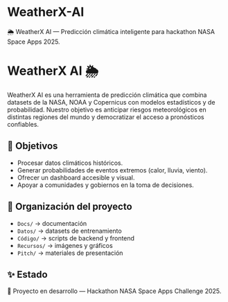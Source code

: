 # WeatherX-AI
🌦️ WeatherX AI — Predicción climática inteligente para hackathon NASA Space Apps 2025.
# WeatherX AI 🌦️

WeatherX AI es una herramienta de predicción climática que combina datasets de la NASA, NOAA y Copernicus con modelos estadísticos y de probabilidad. Nuestro objetivo es anticipar riesgos meteorológicos en distintas regiones del mundo y democratizar el acceso a pronósticos confiables.

## 🚀 Objetivos
- Procesar datos climáticos históricos.
- Generar probabilidades de eventos extremos (calor, lluvia, viento).
- Ofrecer un dashboard accesible y visual.
- Apoyar a comunidades y gobiernos en la toma de decisiones.

## 📂 Organización del proyecto
- `Docs/` → documentación
- `Datos/` → datasets de entrenamiento
- `Código/` → scripts de backend y frontend
- `Recursos/` → imágenes y gráficos
- `Pitch/` → materiales de presentación

## ✨ Estado
🚧 Proyecto en desarrollo — Hackathon NASA Space Apps Challenge 2025.
